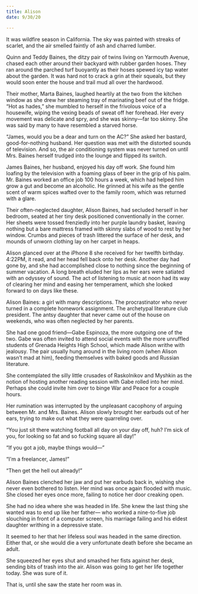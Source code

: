 ```yaml
---
title: Alison
date: 9/30/20

---
```



It was wildfire season in California. The sky was painted with streaks of scarlet, and the air smelled faintly of ash and charred lumber.

Quinn and Teddy Baines, the ditzy pair of twins living on Yarmouth Avenue, chased each other around their backyard with rubber garden hoses. They ran around the parched turf buoyantly as their hoses spewed icy tap water about the garden. It was hard not to crack a grin at their squeals, but they would soon enter the house and trail mud all over the hardwood.

Their mother, Marta Baines, laughed heartily at the two from the kitchen window as she drew her steaming tray of marinating beef out of the fridge. “Hot as hades,” she mumbled to herself in the frivolous voice of a housewife, wiping the vexing beads of sweat off her forehead. Her every movement was delicate and spry, and she was skinny—far too skinny. She was said by many to have resembled a starved horse.

“James, would you be a dear and turn on the AC?” She asked her bastard, good-for-nothing husband. Her question was met with the distorted sounds of television. And so, the air conditioning system was never turned on until Mrs. Baines herself trudged into the lounge and flipped its switch.

James Baines, her husband, enjoyed his day off work. She found him loafing by the television with a foaming glass of beer in the grip of his palm. Mr. Baines worked an office job 100 hours a week, which had helped him grow a gut and become an alcoholic. He grinned at his wife as the gentle scent of warm spices wafted over to the family room, which was returned with a glare.

Their often-neglected daughter, Alison Baines, had secluded herself in her bedroom, seated at her tiny desk positioned conventionally in the corner. Her sheets were tossed frenziedly into her purple laundry basket, leaving nothing but a bare mattress framed with skinny slabs of wood to rest by her window. Crumbs and pieces of trash littered the surface of her desk, and mounds of unworn clothing lay on her carpet in heaps.

Alison glanced over at the iPhone 8 she received for her twelfth birthday. 4:22PM, it read, and her head fell back onto her desk. Another day had gone by, and she had accomplished close to nothing since the beginning of summer vacation. A long breath eluded her lips as her ears were satiated with an odyssey of sound. The act of listening to music at noon had its way of clearing her mind and easing her temperament, which she looked forward to on days like these.

Alison Baines: a girl with many descriptions. The procrastinator who never turned in a complete homework assignment. The archetypal literature club president. The antsy daughter that never came out of the house on weekends, who was often neglected by her parents.

She had one good friend—Gabe Espinoza, the more outgoing one of the two. Gabe was often invited to attend social events with the more unruffled students of Grenada Heights High School, which made Alison writhe with jealousy. The pair usually hung around in the living room (when Alison wasn’t mad at him), feeding themselves with baked goods and Russian literature.

She contemplated the silly little crusades of Raskolnikov and Myshkin as the notion of hosting another reading session with Gabe rolled into her mind. Perhaps she could invite him over to binge War and Peace for a couple hours.

Her rumination was interrupted by the unpleasant cacophony of arguing between Mr. and Mrs. Baines. Alison slowly brought her earbuds out of her ears, trying to make out what they were quarreling over.

“You just sit there watching football all day on your day off, huh? I’m sick of you, for looking so fat and so fucking square all day!”

“If you got a job, maybe things would—”

“I'm a freelancer, James!”

“Then get the hell out already!”

Alison Baines clenched her jaw and put her earbuds back in, wishing she never even bothered to listen. Her mind was once again flooded with music. She closed her eyes once more, failing to notice her door creaking open.

She had no idea where she was headed in life. She knew the last thing she wanted was to end up like her father— who worked a nine-to-five job slouching in front of a computer screen, his marriage failing and his eldest daughter writhing in a depressive state.

It seemed to her that her lifeless soul was headed in the same direction. Either that, or she would die a very unfortunate death before she became an adult. 

She squeezed her eyes shut and smashed her fists against her desk, sending bits of trash into the air. Alison was going to get her life together today. She was sure of it.

That is, until she saw the state her room was in.
